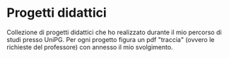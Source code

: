 # Progetti didattici

Collezione di progetti didattici che ho realizzato durante il mio percorso di studi presso UniPG.
Per ogni progetto figura un pdf "traccia" (ovvero le richieste del professore) con annesso il mio svolgimento.